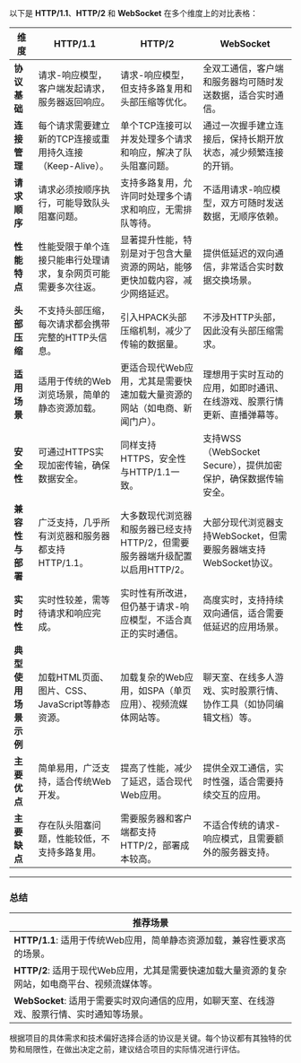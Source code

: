 以下是 **HTTP/1.1**、**HTTP/2** 和 **WebSocket** 在多个维度上的对比表格：

| **维度**               | **HTTP/1.1**                                                                                     | **HTTP/2**                                                                                     | **WebSocket**                                                                                       |
|------------------------|-------------------------------------------------------------------------------------------------|-----------------------------------------------------------------------------------------------|-----------------------------------------------------------------------------------------------------|
| **协议基础**           | 请求-响应模型，客户端发起请求，服务器返回响应。                                                | 请求-响应模型，但支持多路复用和头部压缩等优化。                                              | 全双工通信，客户端和服务器均可随时发送数据，适合实时通信。                                        |
| **连接管理**           | 每个请求需要建立新的TCP连接或重用持久连接（Keep-Alive）。                                      | 单个TCP连接可以并发处理多个请求和响应，解决了队头阻塞问题。                                  | 通过一次握手建立连接后，保持长期开放状态，减少频繁连接的开销。                                    |
| **请求顺序**           | 请求必须按顺序执行，可能导致队头阻塞问题。                                                    | 支持多路复用，允许同时处理多个请求和响应，无需排队等待。                                     | 不适用请求-响应模型，双方可随时发送数据，无顺序依赖。                                             |
| **性能特点**           | 性能受限于单个连接只能串行处理请求，复杂网页可能需要多次往返。                                | 显著提升性能，特别是对于包含大量资源的网站，能够更快加载内容，减少网络延迟。                 | 提供低延迟的双向通信，非常适合实时数据交换场景。                                                  |
| **头部压缩**           | 不支持头部压缩，每次请求都会携带完整的HTTP头信息。                                            | 引入HPACK头部压缩机制，减少了传输的数据量。                                                 | 不涉及HTTP头部，因此没有头部压缩需求。                                                            |
| **适用场景**           | 适用于传统的Web浏览场景，简单的静态资源加载。                                                 | 更适合现代Web应用，尤其是需要快速加载大量资源的网站（如电商、新闻门户）。                    | 理想用于实时互动的应用，如即时通讯、在线游戏、股票行情更新、直播弹幕等。                          |
| **安全性**             | 可通过HTTPS实现加密传输，确保数据安全。                                                        | 同样支持HTTPS，安全性与HTTP/1.1一致。                                                       | 支持WSS（WebSocket Secure），提供加密保护，确保数据传输安全。                                     |
| **兼容性与部署**       | 广泛支持，几乎所有浏览器和服务器都支持HTTP/1.1。                                              | 大多数现代浏览器和服务器已经支持HTTP/2，但需要服务器端升级配置以启用HTTP/2。                | 大部分现代浏览器支持WebSocket，但需要服务器端支持WebSocket协议。                                   |
| **实时性**             | 实时性较差，需等待请求和响应完成。                                                             | 实时性有所改进，但仍基于请求-响应模型，不适合真正的实时通信。                               | 高度实时，支持持续双向通信，适合需要低延迟的应用场景。                                             |
| **典型使用场景示例**   | 加载HTML页面、图片、CSS、JavaScript等静态资源。                                                | 加载复杂的Web应用，如SPA（单页应用）、视频流媒体网站等。                                     | 聊天室、在线多人游戏、实时股票行情、协作工具（如协同编辑文档）等。                                 |
| **主要优点**           | 简单易用，广泛支持，适合传统Web开发。                                                          | 提高了性能，减少了延迟，适合现代Web应用。                                                   | 提供全双工通信，实时性强，适合需要持续交互的应用。                                                |
| **主要缺点**           | 存在队头阻塞问题，性能较低，不支持多路复用。                                                  | 需要服务器和客户端都支持HTTP/2，部署成本较高。                                              | 不适合传统的请求-响应模式，且需要额外的服务器支持。                                               |

---

### 总结

| **推荐场景**                                                                                          |
|-------------------------------------------------------------------------------------------------------|
| **HTTP/1.1**: 适用于传统Web应用，简单静态资源加载，兼容性要求高的场景。                                |
| **HTTP/2**: 适用于现代Web应用，尤其是需要快速加载大量资源的复杂网站，如电商平台、视频流媒体等。         |
| **WebSocket**: 适用于需要实时双向通信的应用，如聊天室、在线游戏、股票行情、实时通知等场景。            |

根据项目的具体需求和技术偏好选择合适的协议是关键。每个协议都有其独特的优势和局限性，在做出决定之前，建议结合项目的实际情况进行评估。